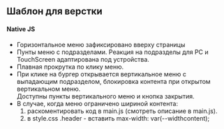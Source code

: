 ## Шаблон для верстки
#### Native JS
- Горизонтальное меню зафиксировано вверху страницы
- Пунты меню с подразделами. Реакция на подразделы для PC и TouchScreen адаптирована под устройства.  
- Плавная прокрутка по клику меню.  
- При клике на бургер открывается вертикальное меню с выпадающим подразделом, блокировка контента при открытом вертикальном меню.  
  Доступны пункты вертикального меню и кнопка закрытия.
- В случае, когда меню ограничено шириной контента:
  1. раскоментировать код в main.js  (смотреть описание в main.js).
  2. в style.css  .header - вставить max-width: var(--widthcontent);    
  
  